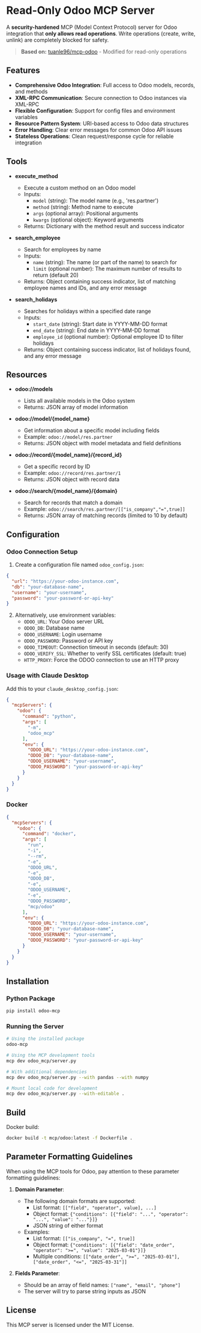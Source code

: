 # Read-Only Odoo MCP Server

A **security-hardened** MCP (Model Context Protocol) server for Odoo integration that **only allows read operations**. Write operations (create, write, unlink) are completely blocked for safety.

> **Based on:** [tuanle96/mcp-odoo](https://github.com/tuanle96/mcp-odoo) - Modified for read-only operations

## Features

* **Comprehensive Odoo Integration**: Full access to Odoo models, records, and methods
* **XML-RPC Communication**: Secure connection to Odoo instances via XML-RPC
* **Flexible Configuration**: Support for config files and environment variables
* **Resource Pattern System**: URI-based access to Odoo data structures
* **Error Handling**: Clear error messages for common Odoo API issues
* **Stateless Operations**: Clean request/response cycle for reliable integration

## Tools

* **execute_method**
  * Execute a custom method on an Odoo model
  * Inputs:
    * `model` (string): The model name (e.g., 'res.partner')
    * `method` (string): Method name to execute
    * `args` (optional array): Positional arguments
    * `kwargs` (optional object): Keyword arguments
  * Returns: Dictionary with the method result and success indicator

* **search_employee**
  * Search for employees by name
  * Inputs:
    * `name` (string): The name (or part of the name) to search for
    * `limit` (optional number): The maximum number of results to return (default 20)
  * Returns: Object containing success indicator, list of matching employee names and IDs, and any error message

* **search_holidays**
  * Searches for holidays within a specified date range
  * Inputs:
    * `start_date` (string): Start date in YYYY-MM-DD format
    * `end_date` (string): End date in YYYY-MM-DD format
    * `employee_id` (optional number): Optional employee ID to filter holidays
  * Returns: Object containing success indicator, list of holidays found, and any error message

## Resources

* **odoo://models**
  * Lists all available models in the Odoo system
  * Returns: JSON array of model information

* **odoo://model/{model_name}**
  * Get information about a specific model including fields
  * Example: `odoo://model/res.partner`
  * Returns: JSON object with model metadata and field definitions

* **odoo://record/{model_name}/{record_id}**
  * Get a specific record by ID
  * Example: `odoo://record/res.partner/1`
  * Returns: JSON object with record data

* **odoo://search/{model_name}/{domain}**
  * Search for records that match a domain
  * Example: `odoo://search/res.partner/[["is_company","=",true]]`
  * Returns: JSON array of matching records (limited to 10 by default)

## Configuration

### Odoo Connection Setup

1. Create a configuration file named `odoo_config.json`:

```json
{
  "url": "https://your-odoo-instance.com",
  "db": "your-database-name",
  "username": "your-username",
  "password": "your-password-or-api-key"
}
```

2. Alternatively, use environment variables:
   * `ODOO_URL`: Your Odoo server URL
   * `ODOO_DB`: Database name
   * `ODOO_USERNAME`: Login username
   * `ODOO_PASSWORD`: Password or API key
   * `ODOO_TIMEOUT`: Connection timeout in seconds (default: 30)
   * `ODOO_VERIFY_SSL`: Whether to verify SSL certificates (default: true)
   * `HTTP_PROXY`: Force the ODOO connection to use an HTTP proxy

### Usage with Claude Desktop

Add this to your `claude_desktop_config.json`:

```json
{
  "mcpServers": {
    "odoo": {
      "command": "python",
      "args": [
        "-m",
        "odoo_mcp"
      ],
      "env": {
        "ODOO_URL": "https://your-odoo-instance.com",
        "ODOO_DB": "your-database-name",
        "ODOO_USERNAME": "your-username",
        "ODOO_PASSWORD": "your-password-or-api-key"
      }
    }
  }
}
```

### Docker

```json
{
  "mcpServers": {
    "odoo": {
      "command": "docker",
      "args": [
        "run",
        "-i",
        "--rm",
        "-e",
        "ODOO_URL",
        "-e",
        "ODOO_DB",
        "-e",
        "ODOO_USERNAME",
        "-e",
        "ODOO_PASSWORD",
        "mcp/odoo"
      ],
      "env": {
        "ODOO_URL": "https://your-odoo-instance.com",
        "ODOO_DB": "your-database-name",
        "ODOO_USERNAME": "your-username",
        "ODOO_PASSWORD": "your-password-or-api-key"
      }
    }
  }
}
```

## Installation

### Python Package

```bash
pip install odoo-mcp
```

### Running the Server

```bash
# Using the installed package
odoo-mcp

# Using the MCP development tools
mcp dev odoo_mcp/server.py

# With additional dependencies
mcp dev odoo_mcp/server.py --with pandas --with numpy

# Mount local code for development
mcp dev odoo_mcp/server.py --with-editable .
```

## Build

Docker build:

```bash
docker build -t mcp/odoo:latest -f Dockerfile .
```

## Parameter Formatting Guidelines

When using the MCP tools for Odoo, pay attention to these parameter formatting guidelines:

1. **Domain Parameter**:
   * The following domain formats are supported:
     * List format: `[["field", "operator", value], ...]`
     * Object format: `{"conditions": [{"field": "...", "operator": "...", "value": "..."}]}`
     * JSON string of either format
   * Examples:
     * List format: `[["is_company", "=", true]]`
     * Object format: `{"conditions": [{"field": "date_order", "operator": ">=", "value": "2025-03-01"}]}`
     * Multiple conditions: `[["date_order", ">=", "2025-03-01"], ["date_order", "<=", "2025-03-31"]]`

2. **Fields Parameter**:
   * Should be an array of field names: `["name", "email", "phone"]`
   * The server will try to parse string inputs as JSON

## License

This MCP server is licensed under the MIT License.
